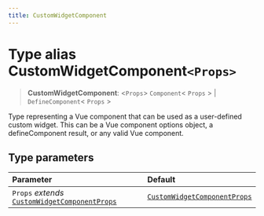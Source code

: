 ```yaml
---
title: CustomWidgetComponent
---
```


# Type alias CustomWidgetComponent`<Props>`

> **CustomWidgetComponent**: <`Props`> `Component`\< `Props` \> \| `DefineComponent`\< `Props` \>

Type representing a Vue component that can be used as a user-defined custom widget.
This can be a Vue component options object, a defineComponent result, or any valid Vue component.

## Type parameters

| Parameter | Default |
| :------ | :------ |
| `Props` *extends* [`CustomWidgetComponentProps`](../interfaces/interface.CustomWidgetComponentProps.md) | [`CustomWidgetComponentProps`](../interfaces/interface.CustomWidgetComponentProps.md) |
